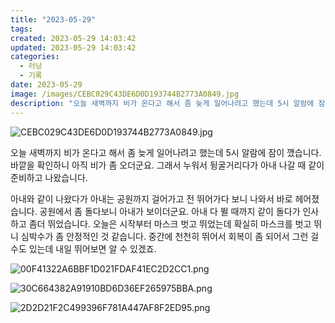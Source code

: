 ```yaml
---
title: "2023-05-29"
tags:
created: 2023-05-29 14:03:42
updated: 2023-05-29 14:03:42
categories:
  - 러닝
  - 기록
date: 2023-05-29
image: /images/CEBC029C43DE6D0D193744B2773A0849.jpg
description: "오늘 새벽까지 비가 온다고 해서 좀 늦게 일어나려고 했는데 5시 알람에 잠이 깼습니다. 바깥을 확인하니 아직 비가 좀 오더군요. 그래서 누워서 뒹굴거리다가 아내 나갈 때 같이 준비하고 나왔습니다. 아내와 같이 나왔다가 아내는 공원까지 걸어가고 전 뛰어가다 보니 나와서 바로 헤어졌습니다."
---
```


![CEBC029C43DE6D0D193744B2773A0849.jpg](/images/CEBC029C43DE6D0D193744B2773A0849.jpg)
 
 

오늘 새벽까지 비가 온다고 해서 좀 늦게 일어나려고 했는데 5시 알람에 잠이 깼습니다. 바깥을 확인하니 아직 비가 좀 오더군요. 그래서 누워서 뒹굴거리다가 아내 나갈 때 같이 준비하고 나왔습니다.

아내와 같이 나왔다가 아내는 공원까지 걸어가고 전 뛰어가다 보니 나와서 바로 헤어졌습니다. 공원에서 좀 돌다보니 아내가 보이더군요. 아내 다 뛸 때까지 같이 돌다가 인사하고 좀더 뛰었습니다. 오늘은 시작부터 마스크 벗고 뛰었는데 확실히 마스크를 벗고 뛰니 심박수가 좀 안정적인 것 같습니다. 중간에 천천히 뛰어서 회복이 좀 되어서 그런 걸 수도 있는데 내일 뛰어보면 알 수 있겠죠.

 
 ![00F41322A6BBF1D021FDAF41EC2D2CC1.png](/images/00F41322A6BBF1D021FDAF41EC2D2CC1.png)
 
 

 
 ![30C664382A91910BD6D36EF265975BBA.png](/images/30C664382A91910BD6D36EF265975BBA.png)
 
 

 
 ![2D2D21F2C499396F781A447AF8F2ED95.png](/images/2D2D21F2C499396F781A447AF8F2ED95.png)
